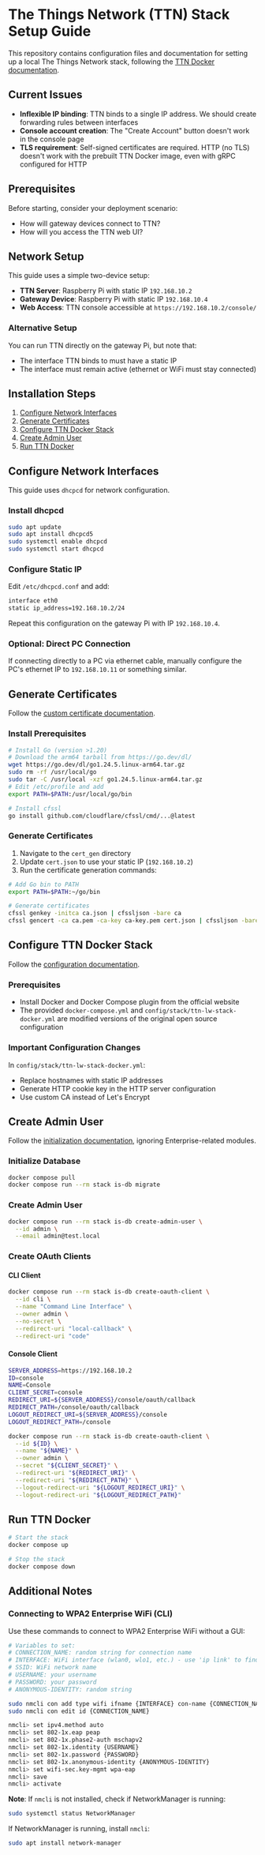 # The Things Network (TTN) Stack Setup Guide

This repository contains configuration files and documentation for setting up a local The Things Network stack, following the [TTN Docker documentation](https://www.thethingsindustries.com/docs/enterprise/docker/).

## Current Issues

- **Inflexible IP binding**: TTN binds to a single IP address. We should create forwarding rules between interfaces
- **Console account creation**: The "Create Account" button doesn't work in the console page
- **TLS requirement**: Self-signed certificates are required. HTTP (no TLS) doesn't work with the prebuilt TTN Docker image, even with gRPC configured for HTTP

## Prerequisites

Before starting, consider your deployment scenario:
- How will gateway devices connect to TTN?
- How will you access the TTN web UI?

## Network Setup

This guide uses a simple two-device setup:
- **TTN Server**: Raspberry Pi with static IP `192.168.10.2`
- **Gateway Device**: Raspberry Pi with static IP `192.168.10.4`
- **Web Access**: TTN console accessible at `https://192.168.10.2/console/`

### Alternative Setup
You can run TTN directly on the gateway Pi, but note that:
- The interface TTN binds to must have a static IP
- The interface must remain active (ethernet or WiFi must stay connected)

## Installation Steps

1. [Configure Network Interfaces](#configure-network-interfaces)
2. [Generate Certificates](#generate-certificates)
3. [Configure TTN Docker Stack](#configure-ttn-docker-stack)
4. [Create Admin User](#create-admin-user)
5. [Run TTN Docker](#run-ttn-docker)

## Configure Network Interfaces

This guide uses `dhcpcd` for network configuration.

### Install dhcpcd
```bash
sudo apt update
sudo apt install dhcpcd5
sudo systemctl enable dhcpcd
sudo systemctl start dhcpcd
```

### Configure Static IP
Edit `/etc/dhcpcd.conf` and add:
```bash
interface eth0
static ip_address=192.168.10.2/24
```

Repeat this configuration on the gateway Pi with IP `192.168.10.4`.

### Optional: Direct PC Connection
If connecting directly to a PC via ethernet cable, manually configure the PC's ethernet IP to `192.168.10.11` or something similar.

## Generate Certificates

Follow the [custom certificate documentation](https://www.thethingsindustries.com/docs/enterprise/docker/certificates/#custom-certificate-authority).

### Install Prerequisites
```bash
# Install Go (version >1.20)
# Download the arm64 tarball from https://go.dev/dl/
wget https://go.dev/dl/go1.24.5.linux-arm64.tar.gz
sudo rm -rf /usr/local/go
sudo tar -C /usr/local -xzf go1.24.5.linux-arm64.tar.gz
# Edit /etc/profile and add
export PATH=$PATH:/usr/local/go/bin

# Install cfssl
go install github.com/cloudflare/cfssl/cmd/...@latest
```

### Generate Certificates
1. Navigate to the `cert_gen` directory
2. Update `cert.json` to use your static IP (`192.168.10.2`)
3. Run the certificate generation commands:
```bash
# Add Go bin to PATH
export PATH=$PATH:~/go/bin

# Generate certificates
cfssl genkey -initca ca.json | cfssljson -bare ca
cfssl gencert -ca ca.pem -ca-key ca-key.pem cert.json | cfssljson -bare cert
```

## Configure TTN Docker Stack

Follow the [configuration documentation](https://www.thethingsindustries.com/docs/enterprise/docker/configuration/).

### Prerequisites
- Install Docker and Docker Compose plugin from the official website
- The provided `docker-compose.yml` and `config/stack/ttn-lw-stack-docker.yml` are modified versions of the original open source configuration

### Important Configuration Changes
In `config/stack/ttn-lw-stack-docker.yml`:
- Replace hostnames with static IP addresses
- Generate HTTP cookie key in the HTTP server configuration
- Use custom CA instead of Let's Encrypt

## Create Admin User

Follow the [initialization documentation](https://www.thethingsindustries.com/docs/enterprise/docker/running-the-stack/#initialization), ignoring Enterprise-related modules.

### Initialize Database
```bash
docker compose pull
docker compose run --rm stack is-db migrate
```

### Create Admin User
```bash
docker compose run --rm stack is-db create-admin-user \
  --id admin \
  --email admin@test.local
```

### Create OAuth Clients

#### CLI Client
```bash
docker compose run --rm stack is-db create-oauth-client \
  --id cli \
  --name "Command Line Interface" \
  --owner admin \
  --no-secret \
  --redirect-uri "local-callback" \
  --redirect-uri "code"
```

#### Console Client
```bash
SERVER_ADDRESS=https://192.168.10.2
ID=console
NAME=Console
CLIENT_SECRET=console
REDIRECT_URI=${SERVER_ADDRESS}/console/oauth/callback
REDIRECT_PATH=/console/oauth/callback
LOGOUT_REDIRECT_URI=${SERVER_ADDRESS}/console
LOGOUT_REDIRECT_PATH=/console

docker compose run --rm stack is-db create-oauth-client \
  --id ${ID} \
  --name "${NAME}" \
  --owner admin \
  --secret "${CLIENT_SECRET}" \
  --redirect-uri "${REDIRECT_URI}" \
  --redirect-uri "${REDIRECT_PATH}" \
  --logout-redirect-uri "${LOGOUT_REDIRECT_URI}" \
  --logout-redirect-uri "${LOGOUT_REDIRECT_PATH}"
```

## Run TTN Docker

```bash
# Start the stack
docker compose up

# Stop the stack
docker compose down
```

## Additional Notes

### Connecting to WPA2 Enterprise WiFi (CLI)

Use these commands to connect to WPA2 Enterprise WiFi without a GUI:

```bash
# Variables to set:
# CONNECTION_NAME: random string for connection name
# INTERFACE: WiFi interface (wlan0, wlo1, etc.) - use 'ip link' to find
# SSID: WiFi network name
# USERNAME: your username
# PASSWORD: your password
# ANONYMOUS-IDENTITY: random string

sudo nmcli con add type wifi ifname {INTERFACE} con-name {CONNECTION_NAME} ssid {SSID}
sudo nmcli con edit id {CONNECTION_NAME}

nmcli> set ipv4.method auto
nmcli> set 802-1x.eap peap
nmcli> set 802-1x.phase2-auth mschapv2
nmcli> set 802-1x.identity {USERNAME}
nmcli> set 802-1x.password {PASSWORD}
nmcli> set 802-1x.anonymous-identity {ANONYMOUS-IDENTITY}
nmcli> set wifi-sec.key-mgmt wpa-eap
nmcli> save
nmcli> activate
```

**Note**: If `nmcli` is not installed, check if NetworkManager is running:
```bash
sudo systemctl status NetworkManager
```

If NetworkManager is running, install `nmcli`:
```bash
sudo apt install network-manager
```